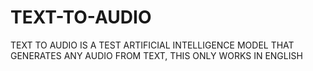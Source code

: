 # TEXT-TO-AUDIO
TEXT TO AUDIO IS A TEST ARTIFICIAL INTELLIGENCE MODEL THAT GENERATES ANY AUDIO FROM TEXT, THIS ONLY WORKS IN ENGLISH
